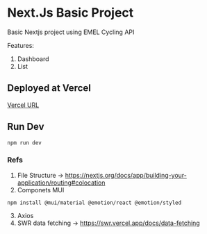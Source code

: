 # Next.Js Basic Project

Basic Nextjs project using EMEL Cycling API

Features:
1. Dashboard
2. List 

## Deployed at Vercel

[Vercel URL](https://next-js-basic-project-matim-mouraos-projects.vercel.app/)

## Run Dev

```
npm run dev
```

### Refs

1. File Structure -> https://nextjs.org/docs/app/building-your-application/routing#colocation
2. Componets MUI

```
npm install @mui/material @emotion/react @emotion/styled
```

3. Axios
4. SWR data fetching -> https://swr.vercel.app/docs/data-fetching